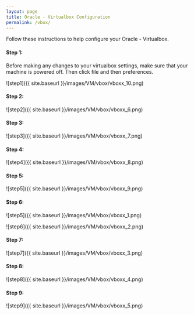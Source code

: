 ```yaml
---
layout: page
title: Oracle - Virtualbox Configuration
permalink: /vbox/
---
```


Follow these instructions to help configure your Oracle - Virtualbox.

#### Step 1:
Before making any changes to your virtualbox settings, make sure that your machine is powered off. Then click file and then preferences.

![step1]({{ site.baseurl }}/images/VM/vbox/vboxx_10.png)<br>

#### Step 2:
![step2]({{ site.baseurl }}/images/VM/vbox/vboxx_6.png)<br>
#### Step 3:
![step3]({{ site.baseurl }}/images/VM/vbox/vboxx_7.png)<br>
#### Step 4:
![step4]({{ site.baseurl }}/images/VM/vbox/vboxx_8.png)<br>
#### Step 5:
![step5]({{ site.baseurl }}/images/VM/vbox/vboxx_9.png)<br>
#### Step 6:
![step5]({{ site.baseurl }}/images/VM/vbox/vboxx_1.png)<br>

![step6]({{ site.baseurl }}/images/VM/vbox/vboxx_2.png)<br>
#### Step 7:
![step7]({{ site.baseurl }}/images/VM/vbox/vboxx_3.png)<br>
#### Step 8:
![step8]({{ site.baseurl }}/images/VM/vbox/vboxx_4.png)<br>
#### Step 9:
![step9]({{ site.baseurl }}/images/VM/vbox/vboxx_5.png)<br>

